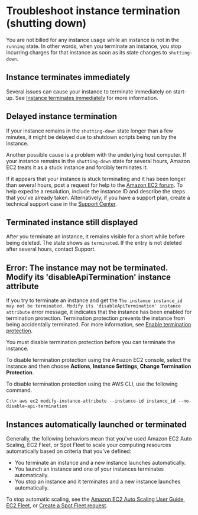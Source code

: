 # Troubleshoot instance termination \(shutting down\)<a name="TroubleshootingInstancesShuttingDown"></a>

You are not billed for any instance usage while an instance is not in the `running` state\. In other words, when you terminate an instance, you stop incurring charges for that instance as soon as its state changes to `shutting-down`\.

## Instance terminates immediately<a name="instance-terminates-immediately"></a>

Several issues can cause your instance to terminate immediately on start\-up\. See [Instance terminates immediately](troubleshooting-launch.md#troubleshooting-launch-internal) for more information\.

## Delayed instance termination<a name="instance-stuck-terminating"></a>

If your instance remains in the `shutting-down` state longer than a few minutes, it might be delayed due to shutdown scripts being run by the instance\.

Another possible cause is a problem with the underlying host computer\. If your instance remains in the `shutting-down` state for several hours, Amazon EC2 treats it as a stuck instance and forcibly terminates it\.

If it appears that your instance is stuck terminating and it has been longer than several hours, post a request for help to the [Amazon EC2 forum](https://forums.aws.amazon.com/forum.jspa?forumID=30)\. To help expedite a resolution, include the instance ID and describe the steps that you've already taken\. Alternatively, if you have a support plan, create a technical support case in the [Support Center](https://console.aws.amazon.com/support/home#/)\.

## Terminated instance still displayed<a name="terminated-instance-still-displaying"></a>

After you terminate an instance, it remains visible for a short while before being deleted\. The state shows as `terminated`\. If the entry is not deleted after several hours, contact Support\.

## Error: The instance may not be terminated\. Modify its 'disableApiTermination' instance attribute<a name="termination-protection-enabled"></a>

If you try to terminate an instance and get the `The instance instance_id may not be terminated. Modify its 'disableApiTermination' instance attribute` error message, it indicates that the instance has been enabled for termination protection\. Termination protection prevents the instance from being accidentally terminated\. For more information, see [Enable termination protection](terminating-instances.md#Using_ChangingDisableAPITermination)\.

You must disable termination protection before you can terminate the instance\.

To disable termination protection using the Amazon EC2 console, select the instance and then choose **Actions**, **Instance Settings**, **Change Termination Protection**\.

To disable termination protection using the AWS CLI, use the following command\.

```
C:\> aws ec2 modify-instance-attribute --instance-id instance_id --no-disable-api-termination
```

## Instances automatically launched or terminated<a name="automatic-instance-create-or-delete"></a>

Generally, the following behaviors mean that you've used Amazon EC2 Auto Scaling, EC2 Fleet, or Spot Fleet to scale your computing resources automatically based on criteria that you've defined:
+ You terminate an instance and a new instance launches automatically\.
+ You launch an instance and one of your instances terminates automatically\.
+ You stop an instance and it terminates and a new instance launches automatically\.

To stop automatic scaling, see the [Amazon EC2 Auto Scaling User Guide](https://docs.aws.amazon.com/autoscaling/latest/userguide/), [EC2 Fleet](ec2-fleet.md), or [Create a Spot Fleet request](work-with-spot-fleets.md#create-spot-fleet)\.
